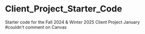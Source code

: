 # Client_Project_Starter_Code
Starter code for the Fall 2024 & Winter 2025 Client Project
January #couldn't comment on Canvas
